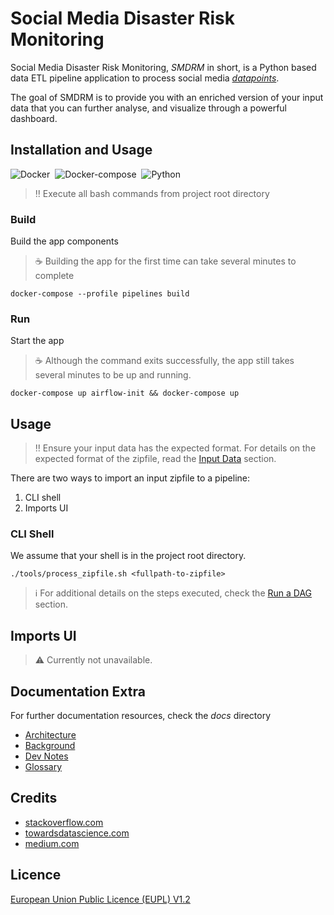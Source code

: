 # Social Media Disaster Risk Monitoring

Social Media Disaster Risk Monitoring, *SMDRM* in short, is a Python based data ETL
pipeline application to process social media [_datapoints_](docs/glossary.md#datapoint).

The goal of SMDRM is to provide you with an enriched version of your input data
that you can further analyse, and visualize through a powerful dashboard.

## Installation and Usage

![Docker](https://img.shields.io/badge/Docker-20.10.9-information)&nbsp;&nbsp;![Docker-compose](https://img.shields.io/static/v1?label=Docker%20Compose&message=1.29.1&color=information)&nbsp;&nbsp;![Python](https://img.shields.io/static/v1?label=Python&message=>3.7%20<3.9&color=information)

> :bangbang: Execute all bash commands from project root directory

### Build

Build the app components

> :coffee: Building the app for the first time can take several minutes to complete

```shell
docker-compose --profile pipelines build
```

### Run

Start the app

> :coffee: Although the command exits successfully,
> the app still takes several minutes to be up and running.

```shell
docker-compose up airflow-init && docker-compose up
```

## Usage

> :bangbang: Ensure your input data has the expected format.
> For details on the expected format of the zipfile,
> read the [Input Data](docs/architecture.md#input-data) section.

There are two ways to import an input zipfile to a pipeline:
1. CLI shell
2. Imports UI

### CLI Shell

We assume that your shell is in the project root directory.

```shell
./tools/process_zipfile.sh <fullpath-to-zipfile>
```

> :information_source: For additional details on the steps executed,
> check the [Run a DAG](airflow/README.md#run-a-dag) section.

## Imports UI

> :warning: Currently not unavailable.

## Documentation Extra

For further documentation resources, check the _docs_ directory
* [Architecture](docs/architecture.md)
* [Background](docs/background.md)
* [Dev Notes](docs/architecture.md)
* [Glossary](docs/architecture.md)

## Credits

* [stackoverflow.com](http://stackoverflow.com)
* [towardsdatascience.com](https://towardsdatascience.com)
* [medium.com](https://medium.com)

## Licence

[European Union Public Licence (EUPL) V1.2](https://joinup.ec.europa.eu/sites/default/files/custom-page/attachment/2020-03/EUPL-1.2%20EN.txt)

